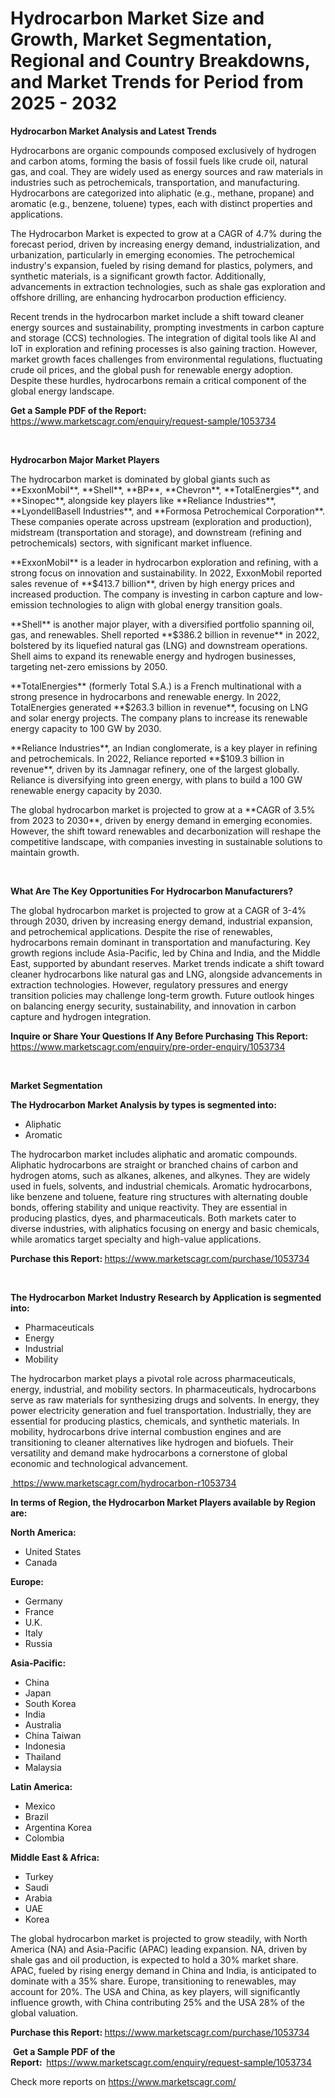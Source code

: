 <p><h1>Hydrocarbon Market Size and Growth, Market Segmentation, Regional and Country Breakdowns, and Market Trends for Period from 2025 -  2032</h1></p><p><strong>Hydrocarbon Market Analysis and Latest Trends</strong></p>
<p><p>Hydrocarbons are organic compounds composed exclusively of hydrogen and carbon atoms, forming the basis of fossil fuels like crude oil, natural gas, and coal. They are widely used as energy sources and raw materials in industries such as petrochemicals, transportation, and manufacturing. Hydrocarbons are categorized into aliphatic (e.g., methane, propane) and aromatic (e.g., benzene, toluene) types, each with distinct properties and applications.</p><p>The Hydrocarbon Market is expected to grow at a CAGR of 4.7% during the forecast period, driven by increasing energy demand, industrialization, and urbanization, particularly in emerging economies. The petrochemical industry's expansion, fueled by rising demand for plastics, polymers, and synthetic materials, is a significant growth factor. Additionally, advancements in extraction technologies, such as shale gas exploration and offshore drilling, are enhancing hydrocarbon production efficiency.</p><p>Recent trends in the hydrocarbon market include a shift toward cleaner energy sources and sustainability, prompting investments in carbon capture and storage (CCS) technologies. The integration of digital tools like AI and IoT in exploration and refining processes is also gaining traction. However, market growth faces challenges from environmental regulations, fluctuating crude oil prices, and the global push for renewable energy adoption. Despite these hurdles, hydrocarbons remain a critical component of the global energy landscape.</p></p>
<p><strong>Get a Sample PDF of the Report:&nbsp;</strong> <a href="https://www.marketscagr.com/enquiry/request-sample/1053734?utm_campaign=1889&utm_medium=2&utm_source=Github&utm_content=ia&utm_term=26012025&utm_id=hydrocarbon">https://www.marketscagr.com/enquiry/request-sample/1053734</a></p>
<p>&nbsp;</p>
<p><strong>Hydrocarbon Major Market Players</strong></p>
<p><p>The hydrocarbon market is dominated by global giants such as **ExxonMobil**, **Shell**, **BP**, **Chevron**, **TotalEnergies**, and **Sinopec**, alongside key players like **Reliance Industries**, **LyondellBasell Industries**, and **Formosa Petrochemical Corporation**. These companies operate across upstream (exploration and production), midstream (transportation and storage), and downstream (refining and petrochemicals) sectors, with significant market influence.</p><p>**ExxonMobil** is a leader in hydrocarbon exploration and refining, with a strong focus on innovation and sustainability. In 2022, ExxonMobil reported sales revenue of **$413.7 billion**, driven by high energy prices and increased production. The company is investing in carbon capture and low-emission technologies to align with global energy transition goals.</p><p>**Shell** is another major player, with a diversified portfolio spanning oil, gas, and renewables. Shell reported **$386.2 billion in revenue** in 2022, bolstered by its liquefied natural gas (LNG) and downstream operations. Shell aims to expand its renewable energy and hydrogen businesses, targeting net-zero emissions by 2050.</p><p>**TotalEnergies** (formerly Total S.A.) is a French multinational with a strong presence in hydrocarbons and renewable energy. In 2022, TotalEnergies generated **$263.3 billion in revenue**, focusing on LNG and solar energy projects. The company plans to increase its renewable energy capacity to 100 GW by 2030.</p><p>**Reliance Industries**, an Indian conglomerate, is a key player in refining and petrochemicals. In 2022, Reliance reported **$109.3 billion in revenue**, driven by its Jamnagar refinery, one of the largest globally. Reliance is diversifying into green energy, with plans to build a 100 GW renewable energy capacity by 2030.</p><p>The global hydrocarbon market is projected to grow at a **CAGR of 3.5% from 2023 to 2030**, driven by energy demand in emerging economies. However, the shift toward renewables and decarbonization will reshape the competitive landscape, with companies investing in sustainable solutions to maintain growth.</p></p>
<p>&nbsp;</p>
<p><strong>What Are The Key Opportunities For Hydrocarbon Manufacturers?</strong></p>
<p><p>The global hydrocarbon market is projected to grow at a CAGR of 3-4% through 2030, driven by increasing energy demand, industrial expansion, and petrochemical applications. Despite the rise of renewables, hydrocarbons remain dominant in transportation and manufacturing. Key growth regions include Asia-Pacific, led by China and India, and the Middle East, supported by abundant reserves. Market trends indicate a shift toward cleaner hydrocarbons like natural gas and LNG, alongside advancements in extraction technologies. However, regulatory pressures and energy transition policies may challenge long-term growth. Future outlook hinges on balancing energy security, sustainability, and innovation in carbon capture and hydrogen integration.</p></p>
<p><strong>Inquire or Share Your Questions If Any Before Purchasing This Report:</strong> <a href="https://www.marketscagr.com/enquiry/pre-order-enquiry/1053734?utm_campaign=1889&utm_medium=2&utm_source=Github&utm_content=ia&utm_term=26012025&utm_id=hydrocarbon">https://www.marketscagr.com/enquiry/pre-order-enquiry/1053734</a></p>
<p>&nbsp;</p>
<p><strong>Market Segmentation</strong></p>
<p><strong>The Hydrocarbon Market Analysis by types is segmented into:</strong></p>
<p><ul><li>Aliphatic</li><li>Aromatic</li></ul></p>
<p><p>The hydrocarbon market includes aliphatic and aromatic compounds. Aliphatic hydrocarbons are straight or branched chains of carbon and hydrogen atoms, such as alkanes, alkenes, and alkynes. They are widely used in fuels, solvents, and industrial chemicals. Aromatic hydrocarbons, like benzene and toluene, feature ring structures with alternating double bonds, offering stability and unique reactivity. They are essential in producing plastics, dyes, and pharmaceuticals. Both markets cater to diverse industries, with aliphatics focusing on energy and basic chemicals, while aromatics target specialty and high-value applications.</p></p>
<p><strong>Purchase this Report:&nbsp;</strong><a href="https://www.marketscagr.com/purchase/1053734?utm_campaign=1889&utm_medium=2&utm_source=Github&utm_content=ia&utm_term=26012025&utm_id=hydrocarbon">https://www.marketscagr.com/purchase/1053734</a></p>
<p>&nbsp;</p>
<p><strong>The Hydrocarbon Market Industry Research by Application is segmented into:</strong></p>
<p><ul><li>Pharmaceuticals</li><li>Energy</li><li>Industrial</li><li>Mobility</li></ul></p>
<p><p>The hydrocarbon market plays a pivotal role across pharmaceuticals, energy, industrial, and mobility sectors. In pharmaceuticals, hydrocarbons serve as raw materials for synthesizing drugs and solvents. In energy, they power electricity generation and fuel transportation. Industrially, they are essential for producing plastics, chemicals, and synthetic materials. In mobility, hydrocarbons drive internal combustion engines and are transitioning to cleaner alternatives like hydrogen and biofuels. Their versatility and demand make hydrocarbons a cornerstone of global economic and technological advancement.</p></p>
<p><a href="https://www.marketscagr.com/hydrocarbon-r1053734?utm_campaign=1889&utm_medium=2&utm_source=Github&utm_content=ia&utm_term=26012025&utm_id=hydrocarbon">&nbsp;https://www.marketscagr.com/hydrocarbon-r1053734</a></p>
<p><strong>In terms of Region, the Hydrocarbon Market Players available by Region are:</strong></p>
<p>
    <p> <strong> North America: </strong>
        <ul>
            <li>United States</li>
            <li>Canada</li>
        </ul>
        </p> 
    <p> <strong> Europe: </strong>
        <ul>
            <li>Germany</li>
            <li>France</li>
            <li>U.K.</li>
            <li>Italy</li>
            <li>Russia</li>
        </ul>
        </p> 
    <p> <strong> Asia-Pacific: </strong>
        <ul>
            <li>China</li>
            <li>Japan</li>
            <li>South Korea</li>
            <li>India</li>
            <li>Australia</li>
            <li>China Taiwan</li>
            <li>Indonesia</li>
            <li>Thailand</li>
            <li>Malaysia</li>
        </ul>
        </p> 
    <p> <strong> Latin America: </strong>
        <ul>
            <li>Mexico</li>
            <li>Brazil</li>
            <li>Argentina Korea</li>
            <li>Colombia</li>
        </ul>
        </p> 
    <p> <strong> Middle East & Africa: </strong>
        <ul>
            <li>Turkey</li>
            <li>Saudi</li>
            <li>Arabia</li>
            <li>UAE</li>
            <li>Korea</li>
        </ul>
    </p>
    </p>
<p><p>The global hydrocarbon market is projected to grow steadily, with North America (NA) and Asia-Pacific (APAC) leading expansion. NA, driven by shale gas and oil production, is expected to hold a 30% market share. APAC, fueled by rising energy demand in China and India, is anticipated to dominate with a 35% share. Europe, transitioning to renewables, may account for 20%. The USA and China, as key players, will significantly influence growth, with China contributing 25% and the USA 28% of the global valuation.</p></p>
<p><strong>Purchase this Report: </strong><a href="https://www.marketscagr.com/purchase/1053734?utm_campaign=1889&utm_medium=2&utm_source=Github&utm_content=ia&utm_term=26012025&utm_id=hydrocarbon">https://www.marketscagr.com/purchase/1053734</a></p>
<p>&nbsp;<strong>Get a Sample PDF of the Report:&nbsp;&nbsp;</strong><a href="https://www.marketscagr.com/enquiry/request-sample/1053734?utm_campaign=1889&utm_medium=2&utm_source=Github&utm_content=ia&utm_term=26012025&utm_id=hydrocarbon">https://www.marketscagr.com/enquiry/request-sample/1053734</a></p>
<p><strong></strong></p>
<p>Check more reports on <a href="https://www.marketscagr.com/?utm_campaign=1889&utm_medium=2&utm_source=Github&utm_content=ia&utm_term=26012025&utm_id=hydrocarbon">https://www.marketscagr.com/</a></p>